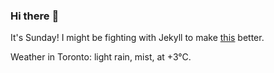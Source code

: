 ### Hi there :wave:

It's Sunday! I might be fighting with Jekyll to make [this](https://swissclubto.github.io) better.

Weather in Toronto: light rain, mist, at +3°C.
